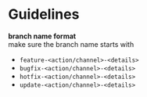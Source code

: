 # Guidelines

**branch name format**
<br/>
make sure the branch name starts with
- `feature-<action/channel>-<details>`
- `bugfix-<action/channel>-<details>`
- `hotfix-<action/channel>-<details>`
- `update-<action/channel>-<details>`
  
